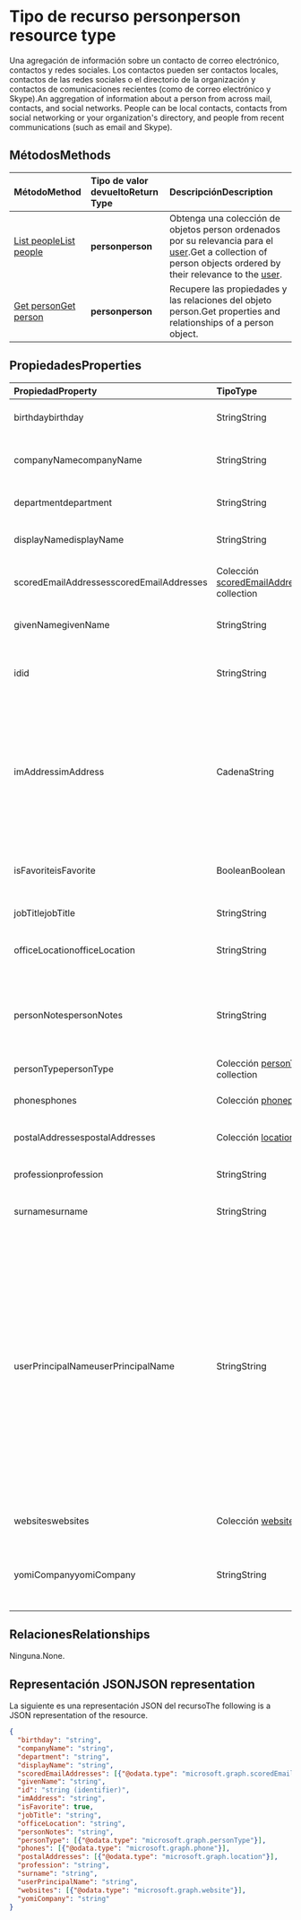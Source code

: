# <a name="person-resource-type"></a><span data-ttu-id="24774-101">Tipo de recurso person</span><span class="sxs-lookup"><span data-stu-id="24774-101">person resource type</span></span>

<span data-ttu-id="24774-p101">Una agregación de información sobre un contacto de correo electrónico, contactos y redes sociales. Los contactos pueden ser contactos locales, contactos de las redes sociales o el directorio de la organización y contactos de comunicaciones recientes (como de correo electrónico y Skype).</span><span class="sxs-lookup"><span data-stu-id="24774-p101">An aggregation of information about a person from across mail, contacts, and social networks. People can be local contacts, contacts from social networking or your organization's directory, and people from recent communications (such as email and Skype).</span></span>

## <a name="methods"></a><span data-ttu-id="24774-104">Métodos</span><span class="sxs-lookup"><span data-stu-id="24774-104">Methods</span></span>

| <span data-ttu-id="24774-105">Método</span><span class="sxs-lookup"><span data-stu-id="24774-105">Method</span></span>           | <span data-ttu-id="24774-106">Tipo de valor devuelto</span><span class="sxs-lookup"><span data-stu-id="24774-106">Return Type</span></span>    |<span data-ttu-id="24774-107">Descripción</span><span class="sxs-lookup"><span data-stu-id="24774-107">Description</span></span>|
|:---------------|:--------|:----------|
|[<span data-ttu-id="24774-108">List people</span><span class="sxs-lookup"><span data-stu-id="24774-108">List people</span></span>](../api/user_list_people.md) | <span data-ttu-id="24774-109">**person**</span><span class="sxs-lookup"><span data-stu-id="24774-109">**person**</span></span> |<span data-ttu-id="24774-110">Obtenga una colección de objetos person ordenados por su relevancia para el [user](../resources/user.md).</span><span class="sxs-lookup"><span data-stu-id="24774-110">Get a collection of person objects ordered by their relevance to the [user](../resources/user.md).</span></span>|
|[<span data-ttu-id="24774-111">Get person</span><span class="sxs-lookup"><span data-stu-id="24774-111">Get person</span></span>](../api/person_get.md) | <span data-ttu-id="24774-112">**person**</span><span class="sxs-lookup"><span data-stu-id="24774-112">**person**</span></span> |<span data-ttu-id="24774-113">Recupere las propiedades y las relaciones del objeto person.</span><span class="sxs-lookup"><span data-stu-id="24774-113">Get properties and relationships of a person object.</span></span>|

## <a name="properties"></a><span data-ttu-id="24774-114">Propiedades</span><span class="sxs-lookup"><span data-stu-id="24774-114">Properties</span></span>
| <span data-ttu-id="24774-115">Propiedad</span><span class="sxs-lookup"><span data-stu-id="24774-115">Property</span></span>     | <span data-ttu-id="24774-116">Tipo</span><span class="sxs-lookup"><span data-stu-id="24774-116">Type</span></span>   |<span data-ttu-id="24774-117">Descripción</span><span class="sxs-lookup"><span data-stu-id="24774-117">Description</span></span>|
|:---------------|:--------|:----------|
|<span data-ttu-id="24774-118">birthday</span><span class="sxs-lookup"><span data-stu-id="24774-118">birthday</span></span>|<span data-ttu-id="24774-119">String</span><span class="sxs-lookup"><span data-stu-id="24774-119">String</span></span>|<span data-ttu-id="24774-120">Cumpleaños del contacto.</span><span class="sxs-lookup"><span data-stu-id="24774-120">The person's birthday.</span></span>|
|<span data-ttu-id="24774-121">companyName</span><span class="sxs-lookup"><span data-stu-id="24774-121">companyName</span></span>|<span data-ttu-id="24774-122">String</span><span class="sxs-lookup"><span data-stu-id="24774-122">String</span></span>|<span data-ttu-id="24774-123">Nombre de la compañía del contacto.</span><span class="sxs-lookup"><span data-stu-id="24774-123">The name of the person's company.</span></span>|
|<span data-ttu-id="24774-124">department</span><span class="sxs-lookup"><span data-stu-id="24774-124">department</span></span>|<span data-ttu-id="24774-125">String</span><span class="sxs-lookup"><span data-stu-id="24774-125">String</span></span>|<span data-ttu-id="24774-126">Departamento del contacto.</span><span class="sxs-lookup"><span data-stu-id="24774-126">The person's department.</span></span>|
|<span data-ttu-id="24774-127">displayName</span><span class="sxs-lookup"><span data-stu-id="24774-127">displayName</span></span>|<span data-ttu-id="24774-128">String</span><span class="sxs-lookup"><span data-stu-id="24774-128">String</span></span>|<span data-ttu-id="24774-129">Nombre para mostrar del contacto.</span><span class="sxs-lookup"><span data-stu-id="24774-129">The person's display name.</span></span>|
|<span data-ttu-id="24774-130">scoredEmailAddresses</span><span class="sxs-lookup"><span data-stu-id="24774-130">scoredEmailAddresses</span></span>|<span data-ttu-id="24774-131">Colección [scoredEmailAddress](scoredemailaddress.md)</span><span class="sxs-lookup"><span data-stu-id="24774-131">[scoredEmailAddress](scoredemailaddress.md) collection</span></span>|<span data-ttu-id="24774-132">Direcciones de correo electrónico del contacto.</span><span class="sxs-lookup"><span data-stu-id="24774-132">The person's email addresses.</span></span>|
|<span data-ttu-id="24774-133">givenName</span><span class="sxs-lookup"><span data-stu-id="24774-133">givenName</span></span>|<span data-ttu-id="24774-134">String</span><span class="sxs-lookup"><span data-stu-id="24774-134">String</span></span>|<span data-ttu-id="24774-135">Nombre propio del contacto.</span><span class="sxs-lookup"><span data-stu-id="24774-135">The person's given name.</span></span>|
|<span data-ttu-id="24774-136">id</span><span class="sxs-lookup"><span data-stu-id="24774-136">id</span></span>|<span data-ttu-id="24774-137">String</span><span class="sxs-lookup"><span data-stu-id="24774-137">String</span></span>|<span data-ttu-id="24774-p102">Identificador único del contacto. Solo lectura.</span><span class="sxs-lookup"><span data-stu-id="24774-p102">The person's unique identifier. Read-only.</span></span>|
|<span data-ttu-id="24774-140">imAddress</span><span class="sxs-lookup"><span data-stu-id="24774-140">imAddress</span></span>|<span data-ttu-id="24774-141">Cadena</span><span class="sxs-lookup"><span data-stu-id="24774-141">String</span></span>|<span data-ttu-id="24774-p103">Dirección del protocolo de inicio de sesión (SIP) de voz sobre IP (VOIP) del servicio de mensajería instantánea correspondiente al usuario. Solo lectura.</span><span class="sxs-lookup"><span data-stu-id="24774-p103">The instant message voice over IP (VOIP) session initiation protocol (SIP) address for the user. Read-only.</span></span>|
|<span data-ttu-id="24774-144">isFavorite</span><span class="sxs-lookup"><span data-stu-id="24774-144">isFavorite</span></span>|<span data-ttu-id="24774-145">Boolean</span><span class="sxs-lookup"><span data-stu-id="24774-145">Boolean</span></span>|<span data-ttu-id="24774-146">`true` si el usuario ha marcado este contacto como favorito.</span><span class="sxs-lookup"><span data-stu-id="24774-146">`true` if the user has flagged this person as a favorite.</span></span>|
|<span data-ttu-id="24774-147">jobTitle</span><span class="sxs-lookup"><span data-stu-id="24774-147">jobTitle</span></span>|<span data-ttu-id="24774-148">String</span><span class="sxs-lookup"><span data-stu-id="24774-148">String</span></span>|<span data-ttu-id="24774-149">Puesto del contacto.</span><span class="sxs-lookup"><span data-stu-id="24774-149">The person's job title.</span></span>|
|<span data-ttu-id="24774-150">officeLocation</span><span class="sxs-lookup"><span data-stu-id="24774-150">officeLocation</span></span>|<span data-ttu-id="24774-151">String</span><span class="sxs-lookup"><span data-stu-id="24774-151">String</span></span>|<span data-ttu-id="24774-152">Ubicación de la oficina del contacto.</span><span class="sxs-lookup"><span data-stu-id="24774-152">The location of the person's office.</span></span>|
|<span data-ttu-id="24774-153">personNotes</span><span class="sxs-lookup"><span data-stu-id="24774-153">personNotes</span></span>|<span data-ttu-id="24774-154">String</span><span class="sxs-lookup"><span data-stu-id="24774-154">String</span></span>|<span data-ttu-id="24774-155">Notas de forma libre que el usuario ha tomado sobre este contacto.</span><span class="sxs-lookup"><span data-stu-id="24774-155">Free-form notes that the the user has taken about this person.</span></span>|
|<span data-ttu-id="24774-156">personType</span><span class="sxs-lookup"><span data-stu-id="24774-156">personType</span></span>|<span data-ttu-id="24774-157">Colección [personType](persontype.md)</span><span class="sxs-lookup"><span data-stu-id="24774-157">[personType](persontype.md) collection</span></span>|<span data-ttu-id="24774-158">Tipo de contacto.</span><span class="sxs-lookup"><span data-stu-id="24774-158">The type of person.</span></span>|
|<span data-ttu-id="24774-159">phones</span><span class="sxs-lookup"><span data-stu-id="24774-159">phones</span></span>|<span data-ttu-id="24774-160">Colección [phone](phone.md)</span><span class="sxs-lookup"><span data-stu-id="24774-160">[phone](phone.md) collection</span></span>|<span data-ttu-id="24774-161">Número de teléfono del contacto.</span><span class="sxs-lookup"><span data-stu-id="24774-161">The person's phone numbers.</span></span>|
|<span data-ttu-id="24774-162">postalAddresses</span><span class="sxs-lookup"><span data-stu-id="24774-162">postalAddresses</span></span>|<span data-ttu-id="24774-163">Colección [location](location.md)</span><span class="sxs-lookup"><span data-stu-id="24774-163">[location](location.md) collection</span></span>|<span data-ttu-id="24774-164">Direcciones del contacto.</span><span class="sxs-lookup"><span data-stu-id="24774-164">The person's addresses.</span></span>|
|<span data-ttu-id="24774-165">profession</span><span class="sxs-lookup"><span data-stu-id="24774-165">profession</span></span>|<span data-ttu-id="24774-166">String</span><span class="sxs-lookup"><span data-stu-id="24774-166">String</span></span>|<span data-ttu-id="24774-167">Profesión del contacto.</span><span class="sxs-lookup"><span data-stu-id="24774-167">The person's profession.</span></span>|
|<span data-ttu-id="24774-168">surname</span><span class="sxs-lookup"><span data-stu-id="24774-168">surname</span></span>|<span data-ttu-id="24774-169">String</span><span class="sxs-lookup"><span data-stu-id="24774-169">String</span></span>|<span data-ttu-id="24774-170">Apellido del contacto.</span><span class="sxs-lookup"><span data-stu-id="24774-170">The person's surname.</span></span>|
|<span data-ttu-id="24774-171">userPrincipalName</span><span class="sxs-lookup"><span data-stu-id="24774-171">userPrincipalName</span></span>|<span data-ttu-id="24774-172">String</span><span class="sxs-lookup"><span data-stu-id="24774-172">String</span></span>|<span data-ttu-id="24774-p104">Nombre principal de usuario (UPN) del contacto. El UPN es un nombre de inicio de sesión de Internet del contacto basado en la norma [RFC 822](http://www.ietf.org/rfc/rfc0822.txt). Por convención, se debe asignar al nombre de correo electrónico del contacto. El formato general es alias@domain.</span><span class="sxs-lookup"><span data-stu-id="24774-p104">The user principal name (UPN) of the person. The UPN is an Internet-style login name for the person based on the Internet standard [RFC 822](http://www.ietf.org/rfc/rfc0822.txt). By convention, this should map to the person's email name. The general format is alias@domain.</span></span>|
|<span data-ttu-id="24774-177">websites</span><span class="sxs-lookup"><span data-stu-id="24774-177">websites</span></span>|<span data-ttu-id="24774-178">Colección [website](website.md)</span><span class="sxs-lookup"><span data-stu-id="24774-178">[website](website.md) collection</span></span>|<span data-ttu-id="24774-179">Sitios web del contacto.</span><span class="sxs-lookup"><span data-stu-id="24774-179">The person's websites.</span></span>|
|<span data-ttu-id="24774-180">yomiCompany</span><span class="sxs-lookup"><span data-stu-id="24774-180">yomiCompany</span></span>|<span data-ttu-id="24774-181">String</span><span class="sxs-lookup"><span data-stu-id="24774-181">String</span></span>|<span data-ttu-id="24774-182">Nombre fonético japonés de la compañía del contacto.</span><span class="sxs-lookup"><span data-stu-id="24774-182">The phonetic Japanese name of the person's company.</span></span>|

## <a name="relationships"></a><span data-ttu-id="24774-183">Relaciones</span><span class="sxs-lookup"><span data-stu-id="24774-183">Relationships</span></span>
<span data-ttu-id="24774-184">Ninguna.</span><span class="sxs-lookup"><span data-stu-id="24774-184">None.</span></span>


## <a name="json-representation"></a><span data-ttu-id="24774-185">Representación JSON</span><span class="sxs-lookup"><span data-stu-id="24774-185">JSON representation</span></span>

<span data-ttu-id="24774-186">La siguiente es una representación JSON del recurso</span><span class="sxs-lookup"><span data-stu-id="24774-186">The following is a JSON representation of the resource.</span></span>

<!-- {
  "blockType": "resource",
  "optionalProperties": [

  ],
  "@odata.type": "microsoft.graph.person"
}-->

```json
{
  "birthday": "string",
  "companyName": "string",
  "department": "string",
  "displayName": "string",
  "scoredEmailAddresses": [{"@odata.type": "microsoft.graph.scoredEmailAddress"}],
  "givenName": "string",
  "id": "string (identifier)",
  "imAddress": "string",
  "isFavorite": true,
  "jobTitle": "string",
  "officeLocation": "string",
  "personNotes": "string",
  "personType": [{"@odata.type": "microsoft.graph.personType"}],
  "phones": [{"@odata.type": "microsoft.graph.phone"}],
  "postalAddresses": [{"@odata.type": "microsoft.graph.location"}],
  "profession": "string",
  "surname": "string",
  "userPrincipalName": "string",
  "websites": [{"@odata.type": "microsoft.graph.website"}],
  "yomiCompany": "string"
}

```

<!-- uuid: 8fcb5dbc-d5aa-4681-8e31-b001d5168d79
2015-10-25 14:57:30 UTC -->
<!-- {
  "type": "#page.annotation",
  "description": "person resource",
  "keywords": "",
  "section": "documentation",
  "tocPath": ""
}-->
